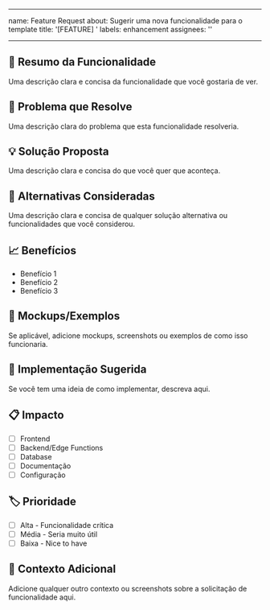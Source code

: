 
---
name: Feature Request
about: Sugerir uma nova funcionalidade para o template
title: '[FEATURE] '
labels: enhancement
assignees: ''

---

## 🚀 Resumo da Funcionalidade
Uma descrição clara e concisa da funcionalidade que você gostaria de ver.

## 🎯 Problema que Resolve
Uma descrição clara do problema que esta funcionalidade resolveria.

## 💡 Solução Proposta
Uma descrição clara e concisa do que você quer que aconteça.

## 🔄 Alternativas Consideradas
Uma descrição clara e concisa de qualquer solução alternativa ou funcionalidades que você considerou.

## 📈 Benefícios
- Benefício 1
- Benefício 2
- Benefício 3

## 🎨 Mockups/Exemplos
Se aplicável, adicione mockups, screenshots ou exemplos de como isso funcionaria.

## 🔧 Implementação Sugerida
Se você tem uma ideia de como implementar, descreva aqui.

## 📋 Impacto
- [ ] Frontend
- [ ] Backend/Edge Functions
- [ ] Database
- [ ] Documentação
- [ ] Configuração

## 🏷️ Prioridade
- [ ] Alta - Funcionalidade crítica
- [ ] Média - Seria muito útil
- [ ] Baixa - Nice to have

## 📝 Contexto Adicional
Adicione qualquer outro contexto ou screenshots sobre a solicitação de funcionalidade aqui.
